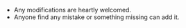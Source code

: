 - Any modifications are heartly welcomed.
- Anyone find any mistake or something missing can add it.

